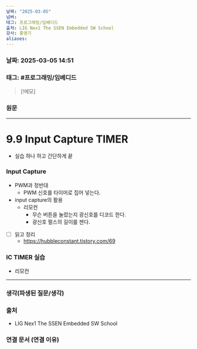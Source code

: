 ```yaml
---
날짜: "2025-03-05"
넘버: 
태그: 프로그래밍/임베디드
출처: LIG Nex1 The SSEN Embedded SW School
강사: 홍영기
aliases:
---
```

### 날짜:  2025-03-05 14:51

### 태그: #프로그래밍/임베디드

>[!메모]
> 

### 원문
---
# 9.9 Input Capture TIMER
- 실습 하나 하고 간단하게 끝
### Input Capture
- PWM과 정반대
	- PWM 신호를 타이머로 집어 넣는다.
- input capture의 활용
	- 리모컨
		- 무슨 버튼을 눌렀는지 광신호를 디코드 한다.
		- 광신호 펄스의 길이를 잰다.
- [ ] 읽고 정리
	- https://hubbleconstant.tistory.com/69
### IC TIMER 실습
- 리모컨





---
### 생각(파생된 질문/생각)

### 출처
- LIG Nex1 The SSEN Embedded SW School

### 연결 문서 (연결 이유)
